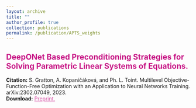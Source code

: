 ```yaml
---
layout: archive
title: ""
author_profile: true
collection: publications
permalink: /publication/APTS_weights
---
```


## <span style="color:rgb(199, 21, 133)"> DeepONet Based Preconditioning Strategies for Solving Parametric Linear Systems of Equations. </span>
<!-- <div style="text-align: justify">A class of multi-level algorithms for unconstrained nonlinear optimization is presented
which does not require the evaluation of the objective function. The class contains the
momentum-less AdaGrad method as a particular (single-level) instance. The choice of avoiding the evaluation of the objective function is intended to make the algorithms of the class
less sensitive to noise, while the multi-level feature aims at reducing their computational cost.
The evaluation complexity of these algorithms is analyzed and their behaviour in the presence of noise is then illustrated in the context of training deep neural networks for supervised
learning applications.
</div><br />
 -->

**Citation:** S. Gratton, A. Kopaničáková, and Ph. L. Toint. Multilevel Objective-Function-Free Optimization with an Application to Neural Networks Training. arXiv:2302.07049, 2023.  <br />
**Download:** <a href="https://arxiv.org/pdf/2302.07049.pdf" style="color:rgb(199, 21, 133,0.75);">Preprint.</a> <br />



